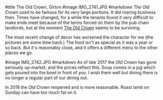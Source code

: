 #title The Old Crown, Girton
#image IMG_2741.JPG
#markdown
*The Old Crown* used
to be famous for its very large portions.  It did
roaring business then.  Times have changed, for a
while the tenants found it very difficult to make ends
meet because of the terms forced on them by the
pub chain landlords, but at the moment [The Old Crown](https://theoldcrowngirton.com/)
seems to be surviving.

The most recent change of decor has worsened the
character for me (the pictures are some time back.)
The food isn't as special as it was a year or so
back.  But it's reasonably close, and it offers a
different menu to the other places we go.

#image IMG_2742.JPG
#markdown
As of late 2017 the *Old Crown* has gone seriously
up-market, and the prices reflect this. Soup comes in
a jug which gets poured into the bowl in front of you.
I wish them well but dining there is no longer a
regular part of our dining out.

In 2019 the *Old Crown* reopened and is more
reasonable. Roast lamb on Sunday can have too much fat on it.
